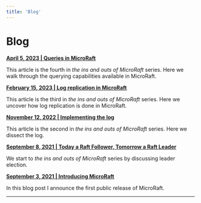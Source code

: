 ```yaml
---
title: 'Blog'
---
```


# Blog

__[April 5, 2023 | Queries in MicroRaft](2023-04-05-queries.md)__

This article is the fourth in _the ins and outs of MicroRaft_ series. Here we
walk through the querying capabilities available in MicroRaft.

__[February 15, 2023 | Log replication in MicroRaft](2023-02-15-log-replication.md)__

This article is the third in _the ins and outs of MicroRaft_ series. Here we
uncover how log replication is done in MicroRaft.

__[November 12, 2022 | Implementing the log](2022-11-12-implementing-the-log.md)__

This article is the second in _the ins and outs of MicroRaft_ series. Here we
dissect the log.

__[September 8, 2021 | Today a Raft Follower, Tomorrow a Raft Leader](2021-09-08-today-a-raft-follower-tomorrow-a-raft-leader.md)__

We start to _the ins and outs of MicroRaft_ series by discussing leader
election.

__[September 3, 2021 | Introducing MicroRaft](2021-09-03-introducing-microraft.md)__

In this blog post I announce the first public release of MicroRaft.

-----
